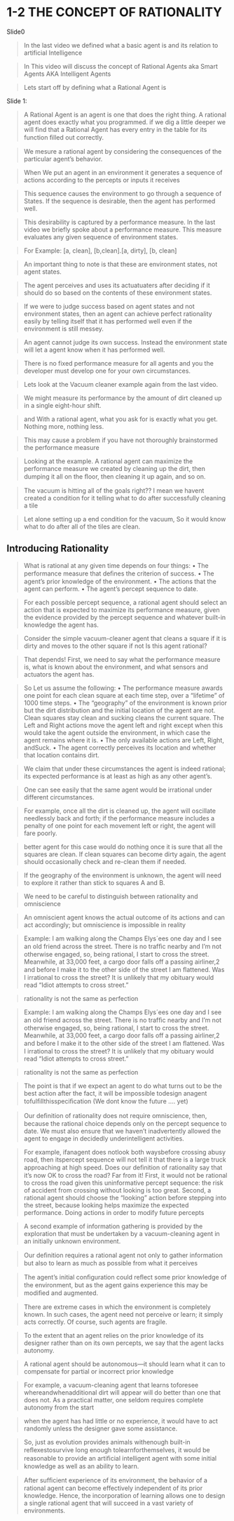 # 1-2 THE CONCEPT OF RATIONALITY

Slide0
> In the last video we defined what a basic agent is and its relation to artificial Intelligence

> In This video will discuss the concept of Rational Agents aka Smart Agents AKA Intelligent Agents

> Lets start off by defining what a Rational Agent is


Slide 1:
> A Rational Agent is an agent is one that does the right thing. A rational agent does exactly what you programmed. if we dig a little deeper we will find that a Rational Agent has every entry in the table for its function ﬁlled out correctly.

> We mesure a rational agent by considering the consequences of the particular agent’s behavior.

> When We put an agent in an environment it generates a sequence of actions according to the percepts or inputs it receives


> This sequence causes the environment to go through a sequence of States. If the sequence is desirable, then the agent has performed well.

> This desirability is captured by a performance measure.
> In the last video we briefly spoke about a performance measure. This measure evaluates any given sequence of environment states.

> For Example: [a, clean], [b,clean].[a, dirty], [b, clean]

> An important thing to note is that these are environment states, not agent states.

> The agent perceives and uses its actuatuaters after deciding if it should do so based on the contents of these environment states.

> If we were to judge success based on agent states and not environment states, then an agent can achieve perfect rationality easily by telling itself that it has performed well even if the environment is still messey. 

> An agent cannot judge its own success. Instead the environment state will let a agent know when it has performed well.

> There is no fixed performance measure for all agents and you the developer must develop one for your own circumstances.

> Lets look at the Vacuum cleaner example again from the last video.

> We might measure its performance by the amount of dirt cleaned up in a single eight-hour shift.

> and With a rational agent, what you ask for is exactly what you get. Nothing more, nothing less.

> This may cause a problem if you have not thoroughly brainstormed the performance measure

> Looking at the example. A rational agent can maximize the performance measure we created by cleaning up the dirt, then dumping it all on the ﬂoor, then cleaning it up again, and so on.

> The vacuum is hitting all of the goals right?? I mean we havent created a condition for it telling what to do after successfully cleaning a tile

> Let alone setting up a end condition for the vacuum, So it would know what to do after all of the tiles are clean.


## Introducing Rationality

> What is rational at any given time depends on four things: 
    • The performance measure that deﬁnes the criterion of success. 
    • The agent’s prior knowledge of the environment. 
    • The actions that the agent can perform. 
    • The agent’s percept sequence to date.

> For each possible percept sequence, a rational agent should select an action that is expected to maximize its performance measure, given the evidence provided by the percept sequence and whatever built-in knowledge the agent has.

> Consider the simple vacuum-cleaner agent that cleans a square if it is dirty and moves to the other square if not
> Is this agent rational?

> That depends! First, we need to say what the performance measure is, what is known about the environment, and what sensors and actuators the agent has. 

> So Let us assume the following:
    • The performance measure awards one point for each clean square at each time step, over a “lifetime” of 1000 time steps. 
    • The “geography” of the environment is known prior but the dirt distribution and the initial location of the agent are not. Clean squares stay clean and sucking cleans the current square. The Left and Right actions move the agent left and right except when this would take the agent outside the environment, in which case the agent remains where it is. 
    • The only available actions are Left, Right, andSuck. 
    • The agent correctly perceives its location and whether that location contains dirt.

> We claim that under these circumstances the agent is indeed rational; its expected performance is at least as high as any other agent’s. 

> One can see easily that the same agent would be irrational under different circumstances.

> For example, once all the dirt is cleaned up, the agent will oscillate needlessly back and forth; if the performance measure includes a penalty of one point for each movement left or right, the agent will fare poorly. 

>  better agent for this case would do nothing once it is sure that all the squares are clean. If clean squares can become dirty again, the agent should occasionally check and re-clean them if needed.

> If the geography of the environment is unknown, the agent will need to explore it rather than stick to squares A and B. 

> We need to be careful to distinguish between rationality and omniscience

> An omniscient agent knows the actual outcome of its actions and can act accordingly; but omniscience is impossible in reality

> Example: I am walking along the Champs Elys´ees one day and I see an old friend across the street. There is no trafﬁc nearby and I’m not otherwise engaged, so, being rational, I start to cross the street. Meanwhile, at 33,000 feet, a cargo door falls off a passing airliner,2 and before I make it to the other side of the street I am ﬂattened. Was I irrational to cross the street? It is unlikely that my obituary would read “Idiot attempts to cross street.” 

> rationality is not the same as perfection

> Example: I am walking along the Champs Elys´ees one day and I see an old friend across the street. There is no trafﬁc nearby and I’m not otherwise engaged, so, being rational, I start to cross the street. Meanwhile, at 33,000 feet, a cargo door falls off a passing airliner,2 and before I make it to the other side of the street I am ﬂattened. Was I irrational to cross the street? It is unlikely that my obituary would read “Idiot attempts to cross street.” 

> rationality is not the same as perfection

> The point is that if we expect an agent to do what turns out to be the best action after the fact, it will be impossible todesign anagent tofulﬁllthisspeciﬁcation (We dont know the future .... yet)

> Our deﬁnition of rationality does not require omniscience, then, because the rational choice depends only on the percept sequence to date. We must also ensure that we haven’t inadvertently allowed the agent to engage in decidedly underintelligent activities. 

> For example, ifanagent does notlook both waysbefore crossing abusy road, then itspercept sequence will not tell it that there is a large truck approaching at high speed. Does our deﬁnition of rationality say that it’s now OK to cross the road? Far from it! First, it would not be rational to cross the road given this uninformative percept sequence: the risk of accident from crossing without looking is too great. Second, a rational agent should choose the “looking” action before stepping into the street, because looking helps maximize the expected performance. Doing actions in order to modify future percepts

> A second example of information gathering is provided by the exploration that must be undertaken by a vacuum-cleaning agent in an initially unknown environment. 

> Our deﬁnition requires a rational agent not only to gather information but also to learn as much as possible from what it perceives

> The agent’s initial conﬁguration could reﬂect some prior knowledge of the environment, but as the agent gains experience this may be modiﬁed and augmented. 

> There are extreme cases in which the environment is completely known. In such cases, the agent need not perceive or learn; it simply acts correctly. Of course, such agents are fragile.

> To the extent that an agent relies on the prior knowledge of its designer rather than on its own percepts, we say that the agent lacks autonomy. 

> A rational agent should be autonomous—it should learn what it can to compensate for partial or incorrect prior knowledge

>  For example, a vacuum-cleaning agent that learns toforesee whereandwhenadditional dirt will appear will do better than one that does not. As a practical matter, one seldom requires complete autonomy from the start

>  when the agent has had little or no experience, it would have to act randomly unless the designer gave some assistance.

> So, just as evolution provides animals withenough built-in reﬂexestosurvive long enough tolearnforthemselves, it would be reasonable to provide an artiﬁcial intelligent agent with some initial knowledge as well as an ability to learn.

> After sufﬁcient experience of its environment, the behavior of a rational agent can become effectively independent of its prior knowledge. Hence, the incorporation of learning allows one to design a single rational agent that will succeed in a vast variety of environments.